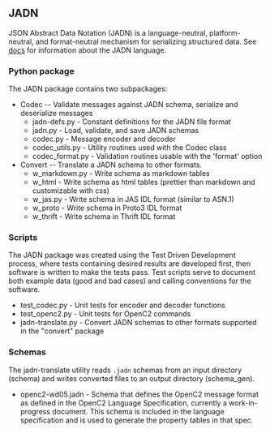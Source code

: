 ## JADN
JSON Abstract Data Notation (JADN) is a language-neutral, platform-neutral,
and format-neutral mechanism for serializing structured data.  See [docs](docs/jadn-overview.md) for
information about the JADN language.

### Python package
The JADN package contains two subpackages:
- Codec -- Validate messages against JADN schema, serialize and deserialize messages
  - jadn-defs.py - Constant definitions for the JADN file format
  - jadn.py - Load, validate, and save JADN schemas
  - codec.py - Message encoder and decoder
  - codec_utils.py - Utility routines used with the Codec class
  - codec_format.py - Validation routines usable with the 'format' option
- Convert -- Translate a JADN schema to other formats.
  - w_markdown.py - Write schema as markdown tables
  - w_html - Write schema as html tables (prettier than markdown and customizable with css)
  - w_jas.py - Write schema in JAS IDL format (similar to ASN.1)
  - w_proto - Write schema in Proto3 IDL format
  - w_thrift - Write schema in Thrift IDL format

### Scripts
The JADN package was created using the Test Driven Development process, where tests containing desired results
are developed first, then software is written to make the tests pass.  Test scripts serve to document both
example data (good and bad cases) and calling conventions for the software.
- test_codec.py - Unit tests for encoder and decoder functions
- test_openc2.py - Unit tests for OpenC2 commands
- jadn-translate.py - Convert JADN schemas to other formats supported in the "convert" package

### Schemas
The jadn-translate utility reads `.jadn` schemas from an input directory (schema) and writes
converted files to an output directory (schema_gen).
- openc2-wd05.jadn - Schema that defines the OpenC2 message format as defined in the OpenC2
Language Specification, currently a work-in-progress document.  This schema is included
in the language specification and is used to generate the property tables in that spec.
